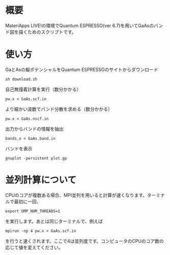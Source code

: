 # 概要

MateriApps LIVE!の環境でQuantum ESPRESSO(ver 6.7)を用いてGaAsのバンド図を描くためのスクリプトです。

# 使い方

GaとAsの擬ポテンシャルをQuantum ESPRESSOのサイトからダウンロード

```
sh download.sh
```

自己無撞着計算を実行（数分かかる）

```
pw.x < GaAs.scf.in
```

より細かい波数でバンド分散を求める（数分かかる）

```
pw.x < GaAs.nscf.in
```

出力からバンドの情報を抽出

```
bands.x < GaAs.band.in
```

バンドを表示

```
gnuplot -persistent plot.gp
```

# 並列計算について

CPUのコアが複数ある場合、MPI並列を用いると計算が速くなります。ターミナルで最初に一回、

```
export OMP_NUM_THREADS=1
```

を実行します。あとは同じターミナルで、例えば

```
mpirun -np 4 pw.x < GaAs.scf.in
```

を行うと速くされます。ここで4は並列度です。コンピュータのCPUのコア数の応じて値を変えてください。
